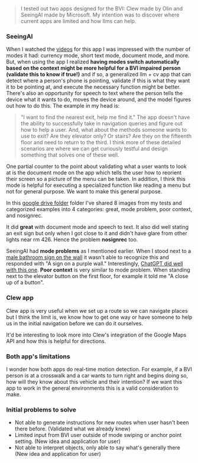 > I tested out two apps designed for the BVI: Clew made by Olin and SeeingAI made by Microsoft. My intention was to discover where current apps are limited and how llms can help.

### SeeingAI

When I watched the [videos]() for this app I was impressed with the number of modes it had: currency mode, short text mode, document mode, and more. But, when using the app I realized **having modes switch automatically based on the context might be more helpful for a BVI impaired person (validate this to know if true!)** and if so, a generalized llm + cv app that can detect where a person's phone is pointing, validate if this is what they want it to be pointing at, and execute the necessary function might be better. There's also an opportunity for speech to text where the person tells the device what it wants to do, moves the device around, and the model figures out how to do this. The example in my head is:

> "I want to find the nearest exit, help me find it." The app doesn't have the ability to successfully take in navigation queries and figure out how to help a user. And, what about the methods someone wants to use to exit? Are they elevator only? Or stairs? Are they on the fifteenth floor and need to return to the third. I think more of these detailed scenarios are where we can get curiously testful and design something that solves one of these well. 

One partial counter to the point about validating what a user wants to look at is the document mode on the app which tells the user how to reorient their screen so a picture of the menu can be taken. In addition, I think this mode is helpful for executing a specialized function like reading a menu but not for general purpose. We want to make this general purpose. 

In this [google drive folder](https://drive.google.com/drive/folders/1eqZr2BpUtPq1p-QUVP0E2yLJgRxPMD9O?usp=sharing) folder I've shared 8 images from my tests and categorized examples into 4 categories: great, mode problem, poor context, and nosignrec.

It did **great** with document mode and speech to text. It also did well stating an exit sign but only when I got close to it and didn't have glare from other lights near rm 426. Hence the problem **nosignrec** too.

SeeingAI had **mode problems** as I mentioned earlier. When I stood next to a [male bathroom sign on the wall](https://drive.google.com/file/d/1yEwfxfWLJ2NqftEw-XsUFf7fThhJp77e/view?usp=sharing) it wasn't able to recognize this and responded with "A sign on a purple wall." Interestingly, [ChatGPT did well with this one](https://drive.google.com/file/d/1DeMIcjfIGs5zlQ4s77DMNFQirIM9Jzf9/view?usp=drive_link). **Poor context** is very similar to mode problem. When standing next to the elevator button on the first floor, for example it told me "A close up of a button". 

### Clew app
Clew app is very useful when we set up a route so we can navigate places but I think the limit is, we know how to get one way or have someone to help us in the initial navigation before we can do it ourselves. 

It'd be interesting to look more into Clew's integration of the Google Maps API and how this is helpful for directions. 

### Both app's limitations
I wonder how both apps do real-time motion detection. For example, if a BVI person is at a crosswalk and a car wants to turn right and begins doing so, how will they know about this vehicle and their intention? If we want this app to work in the general environments this is a valid consideration to make.

### Initial problems to solve
- Not able to generate instructions for new routes when user hasn't been there before. (Validated what we already knew)
- Limited input from BVI user outside of mode swiping or anchor point setting. (New idea and application for user)
- Not able to interpret objects, only able to say what's generally there (New idea and application for user)